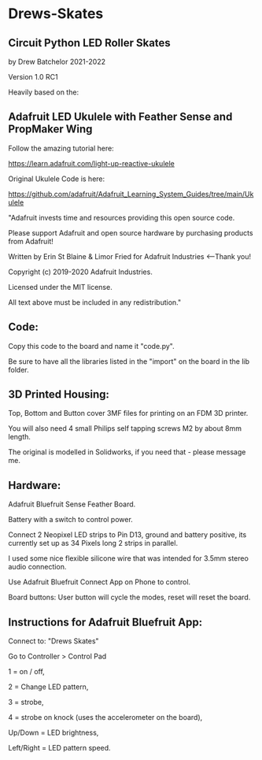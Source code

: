 # Drews-Skates

## Circuit Python LED Roller Skates 
by Drew Batchelor 2021-2022
 
Version 1.0 RC1

Heavily based on the: 

## Adafruit LED Ukulele with Feather Sense and PropMaker Wing
Follow the amazing tutorial here:

https://learn.adafruit.com/light-up-reactive-ukulele

Original Ukulele Code is here:

https://github.com/adafruit/Adafruit_Learning_System_Guides/tree/main/Ukulele

"Adafruit invests time and resources providing this open source code. 

Please support Adafruit and open source hardware by purchasing products from Adafruit! 

Written by Erin St Blaine & Limor Fried for Adafruit Industries <--Thank you! 

Copyright (c) 2019-2020 Adafruit Industries. 

Licensed under the MIT license. 

All text above must be included in any redistribution."

## Code:
Copy this code to the board and name it "code.py". 

Be sure to have all the libraries listed in the "import" on the board in the lib folder. 

## 3D Printed Housing:
Top, Bottom and Button cover 3MF files for printing on an FDM 3D printer. 

You will also need 4 small Philips self tapping screws M2 by about 8mm length.

The original is modelled in Solidworks, if you need that - please message me.

## Hardware:
Adafruit Bluefruit Sense Feather Board. 

Battery with a switch to control power. 

Connect 2 Neopixel LED strips to Pin D13, ground and battery positive, its currently set up as 34 Pixels long 2 strips in parallel. 

I used some nice flexible silicone wire that was intended for 3.5mm stereo audio connection.

Use Adafruit Bluefruit Connect App on Phone to control. 

Board buttons: User button will cycle the modes, reset will reset the board. 

## Instructions for Adafruit Bluefruit App:
Connect to: "Drews Skates"

Go to Controller > Control Pad

1 = on / off, 

2 = Change LED pattern, 

3 = strobe,  

4 = strobe on knock (uses the accelerometer on the board),

Up/Down = LED brightness,

Left/Right = LED pattern speed.
